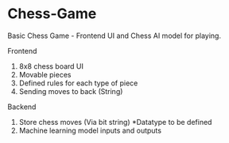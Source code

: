 # Chess-Game
Basic Chess Game - Frontend UI and Chess AI model for playing.

Frontend
1. 8x8 chess board UI
2. Movable pieces
3. Defined rules for each type of piece
4. Sending moves to back (String)

Backend
1. Store chess moves (Via bit string)
    *Datatype to be defined
2. Machine learning model inputs and outputs

